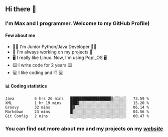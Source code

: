 ## Hi there 👋
### I'm Max and I programmer. Welcome to my GitHub Profile)

#### **Few about me**
- 👨‍💻 I'm Junior Python/Java Developer 👨‍💻
- 📁 I'm always working on my projects 📁
- 🖥️ I really like Linux. Now, I'm using Pop!_OS 🖥️
- ⌨️ I write code for 2 years ⌨️
- 💻 I like coding and IT 💻

#### 📊 **Coding statistics**
<!--START_SECTION:waka-->
```text
Java         6 hrs 26 mins   ██████████████████▒░░░░░░   73.59 % 
XML          1 hr 19 mins    ███▓░░░░░░░░░░░░░░░░░░░░░   15.20 % 
Groovy       32 mins         █▓░░░░░░░░░░░░░░░░░░░░░░░   06.14 % 
Markdown     23 mins         █░░░░░░░░░░░░░░░░░░░░░░░░   04.56 % 
Git Config   2 mins          ░░░░░░░░░░░░░░░░░░░░░░░░░   00.47 % 
```
<!--END_SECTION:waka-->

### **You can find out more about me and my projects on my *[website](https://merive.herokuapp.com/)***
